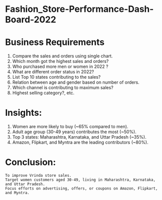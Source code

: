 # Fashion_Store-Performance-Dash-Board-2022

# **Business Requirements**

1) Compare the sales and orders using single chart.
2) Which month got the highest sales and orders?
3) Who purchased more men or women in 2022 ?
4) What are different order status in 2022?
5) List Top 10 states contributing to the sales?
6) Relation between age and gender based on number of orders.
7) Which channel is contributing to maximum sales?
8) Highest selling category?, etc.

# **Insights:**
1) Women are more likely to buy (~65% compared to men).
2) Adult age group (30-49 years) contributes the most (~50%).
3) Top 3 states: Maharashtra, Karnataka, and Uttar Pradesh (~35%).
4) Amazon, Flipkart, and Myntra are the leading contributors (~80%).

# **Conclusion:**
    To improve Vrinda store sales. 
    Target women customers aged 30-49, living in Maharashtra, Karnataka, and Uttar Pradesh.
    Focus efforts on advertising, offers, or coupons on Amazon, Flipkart, and Myntra.
